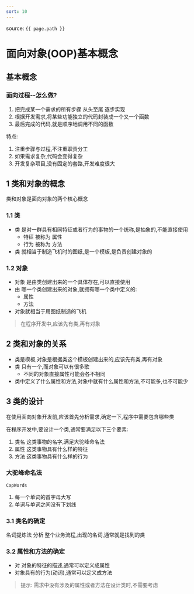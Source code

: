 ```yaml
---
sort: 10
---
```


source: `{{ page.path }}`

# 面向对象(OOP)基本概念

## 基本概念

### 面向过程--怎么做?

1. 把完成某一个需求的所有步骤 从头至尾 逐步实现
2. 根据开发需求,将某些功能独立的代码封装成一个又一个函数
3. 最后完成的代码,就是顺序地调用不同的函数

特点:
1. 注重步骤与过程,不注重职责分工
2. 如果需求复杂,代码会变得复杂
3. 开发复杂项目,没有固定的套路,开发难度很大

## 1 类和对象的概念

类和对象是面向对象的两个核心概念

### 1.1 类

- 类 是对一群具有相同特征或者行为的事物的一个统称,是抽象的,不能直接使用
	- 特征 被称为 属性
	- 行为 被称为 方法
- 类 就相当于制造飞机时的图纸,是一个模板,是负责创建对象的

### 1.2 对象

- 对象 是由类创建出来的一个具体存在,可以直接使用
- 由 哪一个类创建出来的对象,就拥有哪一个类中定义的:
	- 属性
	- 方法
- 对象就相当于用图纸制造的飞机

> 在程序开发中,应该先有类,再有对象

## 2 类和对象的关系

- 类是模板,对象是根据类这个模板创建出来的,应该先有类,再有对象
- 类 只有一个,而对象可以有很多歌
	- 不同的对象直接属性可能会各不相同
- 类中定义了什么属性和方法,对象中就有什么属性和方法,不可能多,也不可能少

## 3 类的设计

在使用面向对象开发前,应该首先分析需求,确定一下,程序中需要包含哪些类

在程序开发中,要设计一个类,通常要满足以下三个要素:

1. 类名 这类事物的名字,满足大驼峰命名法
2. 属性 这类事物具有什么样的特征
3. 方法 这类事物具有什么样的行为

### 大驼峰命名法

`CapWords`

1. 每一个单词的首字母大写
2. 单词与单词之间没有下划线

### 3.1 类名的确定

名词提炼法 分析 整个业务流程,出现的名词,通常就是找到的类

### 3.2 属性和方法的确定

- 对 对象的特征的描述,通常可以定义成属性
- 对象具有的行为(动词),通常可以定义成方法

> 提示: 需求中没有涉及的属性或者方法在设计类时,不需要考虑







